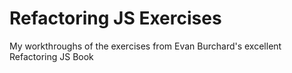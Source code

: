 # Refactoring JS Exercises

My workthroughs of the exercises from Evan Burchard's excellent Refactoring JS Book
